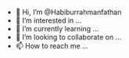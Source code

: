 - 👋 Hi, I’m @Habiburrahmanfathan
- 👀 I’m interested in ...
- 🌱 I’m currently learning ...
- 💞️ I’m looking to collaborate on ...
- 📫 How to reach me ...

<!---
Habiburrahmanfathan/Habiburrahmanfathan is a ✨ special ✨ repository because its `README.md` (this file) appears on your GitHub profile.
You can click the Preview link to take a look at your changes.
--->

